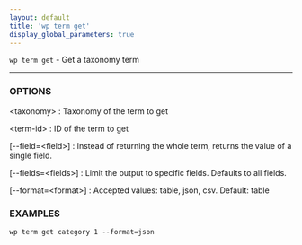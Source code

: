 ```yaml
---
layout: default
title: 'wp term get'
display_global_parameters: true
---
```


`wp term get` - Get a taxonomy term

<hr />

### OPTIONS

&lt;taxonomy&gt;
: Taxonomy of the term to get

&lt;term-id&gt;
: ID of the term to get

[\--field=&lt;field&gt;]
: Instead of returning the whole term, returns the value of a single field.

[\--fields=&lt;fields&gt;]
: Limit the output to specific fields. Defaults to all fields.

[\--format=&lt;format&gt;]
: Accepted values: table, json, csv. Default: table

### EXAMPLES

    wp term get category 1 --format=json



